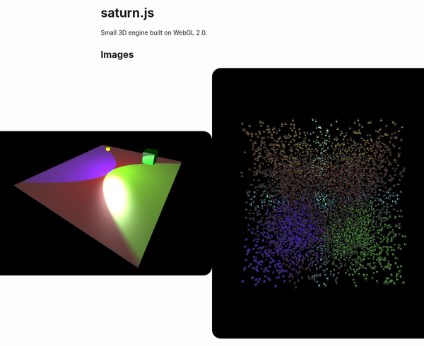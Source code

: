# saturn.js

Small 3D engine built on WebGL 2.0.

## Images

<div style="display:flex; align-items:center; justify-content:center;">
  <img src="./preview.png" alt="Preview Image" style="border-radius:20px;"/>
  <img src="./preview2.png" alt="Preview Image" style="border-radius:20px;"/>
</div>
